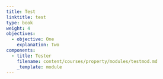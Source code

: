 ```yaml
---
title: Test
linktitle: test
type: book
weight: 4
objectives:
  - objective: One
    explanation: Two
components:
  - title: Tester
    filename: content/courses/property/modules/testmod.md
    _template: module
---
```



